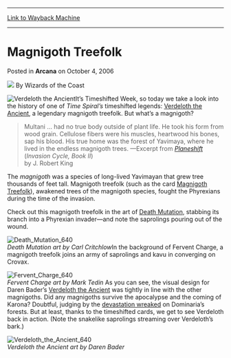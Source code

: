 
---
[Link to Wayback Machine](https://web.archive.org/web/20220116231738/https://magic.wizards.com/en/articles/archive/arcana/magnigoth-treefolk-2006-10-04)

[_metadata_:author]:- "Wizards of the Coast"
[_metadata_:description]:- "It’s Timeshifted Week, so today we take a look into the history of one of Time Spiral’s timeshifted legends: Verdeloth the Ancient, a legendary magnigoth treefolk. But what’s a magnigoth? Multani … had no true body outside of plant life. He took his form from wood grain. Cellulose fibers were his muscles, heartwood his bones, sap his blood. His true home was the forest of"
[_metadata_:generator]:- "Drupal 7 (http://drupal.org)"
[_metadata_:node]:- "703676"
[_metadata_:publish_date]:- "2006-10-04"
[_metadata_:source]:- "div-main-content"
[_metadata_:title]:- "Magnigoth Treefolk"
[_metadata_:wayback_capture_timestamp]:- "2022-01-16 23:17:38"
[_metadata_:wayback_raw_url]:- "https://web.archive.org/web/20220116231738id_/https://magic.wizards.com/en/articles/archive/arcana/magnigoth-treefolk-2006-10-04"
[_metadata_:wayback_url]:- "https://magic.wizards.com/en/articles/archive/arcana/magnigoth-treefolk-2006-10-04"
---


Magnigoth Treefolk
==================



 Posted in **Arcana**
 on October 4, 2006 






![](https://media.magic.wizards.com/styles/auth_small/public/images/person/wizards_author.jpg)
By Wizards of the Coast











![Verdeloth the Ancient](http://gatherer.wizards.com/Handlers/Image.ashx?type=card&name=Verdeloth+the+Ancient)It’s Timeshifted Week, so today we take a look into the history of one of *Time Spiral’s* timeshifted legends: [Verdeloth the Ancient](https://gatherer.wizards.com/Pages/Card/Details.aspx?name=Verdeloth+the+Ancient), a legendary magnigoth treefolk. But what’s a magnigoth?
>  Multani … had no true body outside of plant life. He took his form from wood grain. Cellulose fibers were his muscles, heartwood his bones, sap his blood. His true home was the forest of Yavimaya, where he lived in the endless magnigoth trees. —Excerpt from [*Planeshift*](http://ww2.wizards.com/books/Wizards/Products/?doc=218020000) (*Invasion Cycle, Book II*)  
> by J. Robert King
> 

The *magnigoth* was a species of long-lived Yavimayan that grew tree thousands of feet tall. Magnigoth treefolk (such as the card [Magnigoth Treefolk](https://gatherer.wizards.com/Pages/Card/Details.aspx?name=Magnigoth+Treefolk)), awakened trees of the magnigoth species, fought the Phyrexians during the time of the invasion.

Check out this magnigoth treefolk in the art of [Death Mutation](https://gatherer.wizards.com/Pages/Card/Details.aspx?name=Death+Mutation), stabbing its branch into a Phyrexian invader—and note the saprolings pouring out of the wound.

![Death_Mutation_640](https://media.magic.wizards.com/image_legacy_migration/magic/images/cardart/AP/Death_Mutation_640.jpg)  
*Death Mutation art by Carl Critchlow*In the background of Fervent Charge, a magnigoth treefolk joins an army of saprolings and kavu in converging on Crovax.


![Fervent_Charge_640](https://media.magic.wizards.com/image_legacy_migration/magic/images/cardart/AP/Fervent_Charge_640.jpg)  
*Fervent Charge art by Mark Tedin*
As you can see, the visual design for Daren Bader’s [Verdeloth the Ancient](https://gatherer.wizards.com/Pages/Card/Details.aspx?name=Verdeloth+the+Ancient) was tightly in line with the other magnigoths. Did any magnigoths survive the apocalypse and the coming of Karona? Doubtful, judging by the [devastation wreaked](/en/articles/archive/time-spiral-style-guide-green-2006-10-02) on Dominaria’s forests. But at least, thanks to the timeshifted cards, we get to see Verdeloth back in action. (Note the snakelike saprolings streaming over Verdeloth’s bark.)


![Verdeloth_the_Ancient_640](https://media.magic.wizards.com/image_legacy_migration/magic/images/cardart/IN/Verdeloth_the_Ancient_640.jpg)  
*Verdeloth the Ancient art by Daren Bader*






